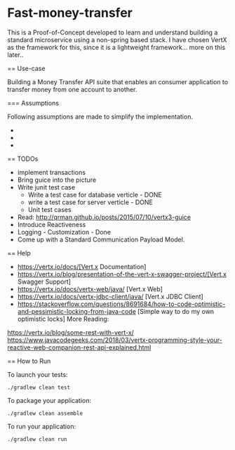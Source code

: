 # Fast-money-transfer

This is a Proof-of-Concept developed to learn and understand building a standard microservice using a
non-spring based stack. I have chosen VertX as the framework for this, since it is a lightweight framework...
more on this later..

== Use-case

Building a Money Transfer API suite that enables an consumer application to transfer money from one account to another.

=== Assumptions

Following assumptions are made to simplify the implementation.

-
-
-

== TODOs

- implement transactions
- Bring guice into the picture
- Write junit test case
    - Write a test case for database verticle - DONE
    - write a test case for server verticle - DONE
    -  Unit test cases
- Read:
    http://qrman.github.io/posts/2015/07/10/vertx3-guice
- Introduce Reactiveness
- Logging - Customization - Done
- Come up with a Standard Communication Payload Model.

== Help

* https://vertx.io/docs/[Vert.x Documentation]
* https://vertx.io/blog/presentation-of-the-vert-x-swagger-project/[Vert.x Swagger Support]
* https://vertx.io/docs/vertx-web/java/ [Vert.x Web]
* https://vertx.io/docs/vertx-jdbc-client/java/ [Vert.x JDBC Client]
* https://stackoverflow.com/questions/8691684/how-to-code-optimistic-and-pessimistic-locking-from-java-code [Simple way to do my own optimistic locks]
More Reading:

https://vertx.io/blog/some-rest-with-vert-x/
https://www.javacodegeeks.com/2018/03/vertx-programming-style-your-reactive-web-companion-rest-api-explained.html


== How to Run

To launch your tests:
```
./gradlew clean test
```

To package your application:
```
./gradlew clean assemble
```

To run your application:
```
./gradlew clean run
```
